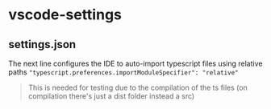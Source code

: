 # vscode-settings
## settings.json

The next line configures the IDE to auto-import typescript files using relative paths
  `"typescript.preferences.importModuleSpecifier": "relative"`

> This is needed for testing due to the compilation of the ts files (on
> compilation there's just a dist folder instead a src)
